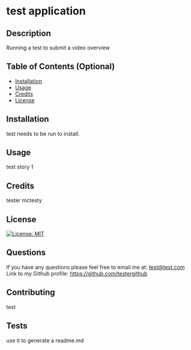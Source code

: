 # test application
## Description 
Running a test to submit a video overview
## Table of Contents (Optional)
* [Installation](#installation)
* [Usage](#usage)
* [Credits](#credits)
* [License](#license)
## Installation
test needs to be run to install. 
## Usage 
test story 1 
## Credits
tester mctesty
## License
[![License: MIT](https://img.shields.io/badge/License-MIT-yellow.svg)](https://opensource.org/licenses/MIT)
## Questions
If you have any questions please feel free to email me at:
test@test.com
Link to my Github profile:
https://github.com/testergithub
## Contributing
test
## Tests
use it to generate a readme.md
